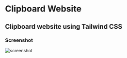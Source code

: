 # Clipboard Website
## Clipboard website using Tailwind CSS

### Screenshot

![screenshot](https://github.com/Sumant64/clipboard-website/assets/95896943/34d1116a-dfc9-4015-861f-b915c615e8fa)
